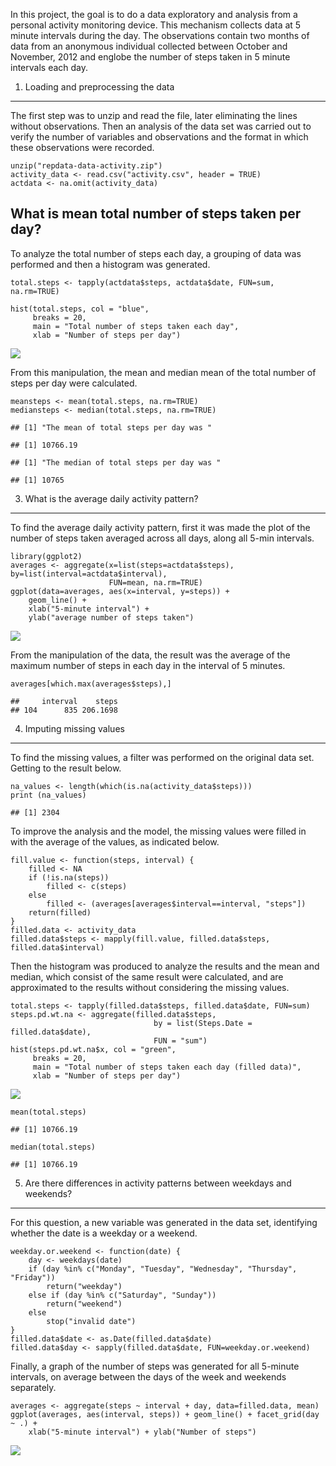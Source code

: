 In this project, the goal is to do a data exploratory and analysis from
a personal activity monitoring device. This mechanism collects data at 5
minute intervals during the day. The observations contain two months of
data from an anonymous individual collected between October and
November, 2012 and englobe the number of steps taken in 5 minute
intervals each day.

1. Loading and preprocessing the data
-------------------------------------

The first step was to unzip and read the file, later eliminating the
lines without observations. Then an analysis of the data set was carried
out to verify the number of variables and observations and the format in
which these observations were recorded.

    unzip("repdata-data-activity.zip")
    activity_data <- read.csv("activity.csv", header = TRUE)
    actdata <- na.omit(activity_data)

What is mean total number of steps taken per day?
-------------------------------------------------

To analyze the total number of steps each day, a grouping of data was
performed and then a histogram was generated.

    total.steps <- tapply(actdata$steps, actdata$date, FUN=sum, na.rm=TRUE)

    hist(total.steps, col = "blue", 
         breaks = 20,
         main = "Total number of steps taken each day",
         xlab = "Number of steps per day")

![](PA1_template_files/figure-markdown_strict/histogram-1.png)

From this manipulation, the mean and median mean of the total number of
steps per day were calculated.

    meansteps <- mean(total.steps, na.rm=TRUE)
    mediansteps <- median(total.steps, na.rm=TRUE)

    ## [1] "The mean of total steps per day was "

    ## [1] 10766.19

    ## [1] "The median of total steps per day was "

    ## [1] 10765

3. What is the average daily activity pattern?
----------------------------------------------

To find the average daily activity pattern, first it was made the plot
of the number of steps taken averaged across all days, along all 5-min
intervals.

    library(ggplot2)
    averages <- aggregate(x=list(steps=actdata$steps), by=list(interval=actdata$interval),
                          FUN=mean, na.rm=TRUE)
    ggplot(data=averages, aes(x=interval, y=steps)) +
        geom_line() +
        xlab("5-minute interval") +
        ylab("average number of steps taken")

![](PA1_template_files/figure-markdown_strict/unnamed-chunk-3-1.png)

From the manipulation of the data, the result was the average of the
maximum number of steps in each day in the interval of 5 minutes.

    averages[which.max(averages$steps),]

    ##     interval    steps
    ## 104      835 206.1698

4. Imputing missing values
--------------------------

To find the missing values, a filter was performed on the original data
set. Getting to the result below.

    na_values <- length(which(is.na(activity_data$steps)))
    print (na_values)

    ## [1] 2304

To improve the analysis and the model, the missing values were filled in
with the average of the values, as indicated below.

    fill.value <- function(steps, interval) {
        filled <- NA
        if (!is.na(steps))
            filled <- c(steps)
        else
            filled <- (averages[averages$interval==interval, "steps"])
        return(filled)
    }
    filled.data <- activity_data
    filled.data$steps <- mapply(fill.value, filled.data$steps, filled.data$interval)

Then the histogram was produced to analyze the results and the mean and
median, which consist of the same result were calculated, and are
approximated to the results without considering the missing values.

    total.steps <- tapply(filled.data$steps, filled.data$date, FUN=sum)
    steps.pd.wt.na <- aggregate(filled.data$steps, 
                                    by = list(Steps.Date = filled.data$date), 
                                    FUN = "sum")
    hist(steps.pd.wt.na$x, col = "green", 
         breaks = 20,
         main = "Total number of steps taken each day (filled data)",
         xlab = "Number of steps per day")

![](PA1_template_files/figure-markdown_strict/unnamed-chunk-7-1.png)

    mean(total.steps)

    ## [1] 10766.19

    median(total.steps)

    ## [1] 10766.19

5. Are there differences in activity patterns between weekdays and weekends?
----------------------------------------------------------------------------

For this question, a new variable was generated in the data set,
identifying whether the date is a weekday or a weekend.

    weekday.or.weekend <- function(date) {
        day <- weekdays(date)
        if (day %in% c("Monday", "Tuesday", "Wednesday", "Thursday", "Friday"))
            return("weekday")
        else if (day %in% c("Saturday", "Sunday"))
            return("weekend")
        else
            stop("invalid date")
    }
    filled.data$date <- as.Date(filled.data$date)
    filled.data$day <- sapply(filled.data$date, FUN=weekday.or.weekend)

Finally, a graph of the number of steps was generated for all 5-minute
intervals, on average between the days of the week and weekends
separately.

    averages <- aggregate(steps ~ interval + day, data=filled.data, mean)
    ggplot(averages, aes(interval, steps)) + geom_line() + facet_grid(day ~ .) +
        xlab("5-minute interval") + ylab("Number of steps")

![](PA1_template_files/figure-markdown_strict/unnamed-chunk-9-1.png)
